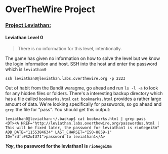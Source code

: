 # OverTheWire Project

### [Project Leviathan:](http://overthewire.org/wargames/leviathan/)

#### Leviathan Level 0
> There is no information for this level, intentionally.

The game has given no information on how to solve the level but we know the login information and host.
SSH into the host and enter the password which is `leviathan0`

```
ssh leviathan0@leviathan.labs.overthewire.org -p 2223
```

Out of habit from the Bandit waragme, go ahead and run `ls -l -a` to look for any hidden files or folders.
There's a interesting backup directory which has a file called `bookmarks.html`
`cat bookmarks.html` provides a rather large amount of data. We're looking specifically for passwords, so go ahead and `grep` the file for "pass".
You should get this output:
```
leviathan0@leviathan:~/.backup$ cat bookmarks.html | grep pass
<DT><A HREF="http://leviathan.labs.overthewire.org/passwordus.html | This will be fixed later, the password for leviathan1 is rioGegei8m" ADD_DATE="1155384634" LAST_CHARSET="ISO-8859-1" ID="rdf:#$2wIU71">password to leviathan1</A>
```

**_Yay_, the password for the leviathan1 is `rioGegei8m`**
